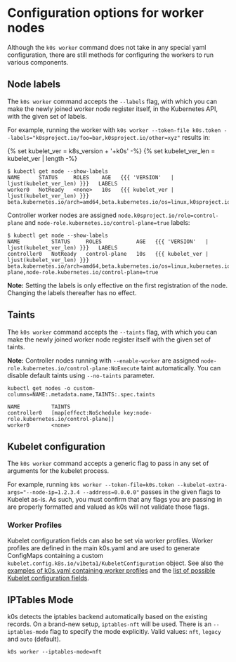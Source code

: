 # Configuration options for worker nodes

Although the `k0s worker` command does not take in any special yaml configuration, there are still methods for configuring the workers to run various components.

## Node labels

The `k0s worker` command accepts the `--labels` flag, with which you can make the newly joined worker node register itself, in the Kubernetes API, with the given set of labels.

For example, running the worker with `k0s worker --token-file k0s.token --labels="k0sproject.io/foo=bar,k0sproject.io/other=xyz"` results in:

{% set kubelet_ver = k8s_version + '+k0s' -%}
{% set kubelet_ver_len = kubelet_ver | length -%}

```console
$ kubectl get node --show-labels
NAME      STATUS     ROLES    AGE   {{{ 'VERSION'   | ljust(kubelet_ver_len) }}}   LABELS
worker0   NotReady   <none>   10s   {{{ kubelet_ver | ljust(kubelet_ver_len) }}}   beta.kubernetes.io/arch=amd64,beta.kubernetes.io/os=linux,k0sproject.io/foo=bar,k0sproject.io/other=xyz,kubernetes.io/arch=amd64,kubernetes.io/hostname=worker0,kubernetes.io/os=linux
```

Controller worker nodes are assigned `node.k0sproject.io/role=control-plane` and `node-role.kubernetes.io/control-plane=true` labels:

```console
$ kubectl get node --show-labels
NAME          STATUS     ROLES           AGE   {{{ 'VERSION'   | ljust(kubelet_ver_len) }}}   LABELS
controller0   NotReady   control-plane   10s   {{{ kubelet_ver | ljust(kubelet_ver_len) }}}   beta.kubernetes.io/arch=amd64,beta.kubernetes.io/os=linux,kubernetes.io/hostname=worker0,kubernetes.io/os=linux,node.k0sproject.io/role=control-plane,node-role.kubernetes.io/control-plane=true
```

**Note:** Setting the labels is only effective on the first registration of the node. Changing the labels thereafter has no effect.

## Taints

The `k0s worker` command accepts the `--taints` flag, with which you can make the newly joined worker node register itself with the given set of taints.

**Note:** Controller nodes running with `--enable-worker` are assigned `node-role.kubernetes.io/control-plane:NoExecute` taint automatically. You can disable default taints using `--no-taints` parameter.

```shell
kubectl get nodes -o custom-columns=NAME:.metadata.name,TAINTS:.spec.taints
```

```shell
NAME          TAINTS
controller0   [map[effect:NoSchedule key:node-role.kubernetes.io/control-plane]]
worker0       <none>
```

## Kubelet configuration

The `k0s worker` command accepts a generic flag to pass in any set of arguments
for the kubelet process.

For example, running `k0s worker --token-file=k0s.token
--kubelet-extra-args="--node-ip=1.2.3.4 --address=0.0.0.0"` passes in the given
flags to Kubelet as-is. As such, you must confirm that any flags you are passing
in are properly formatted and valued as k0s will not validate those flags.

### Worker Profiles

Kubelet configuration fields can also be set via worker profiles. Worker
profiles are defined in the main k0s.yaml and are used to generate ConfigMaps
containing a custom `kubelet.config.k8s.io/v1beta1/KubeletConfiguration`
object.
See also the [examples of k0s.yaml containing worker
profiles](./configuration.md#configuration-examples) and the [list of possible
Kubelet configuration
fields](https://kubernetes.io/docs/reference/config-api/kubelet-config.v1beta1/).

## IPTables Mode

k0s detects the iptables backend automatically based on the existing records. On a brand-new setup, `iptables-nft` will be used.
There is an `--iptables-mode` flag to specify the mode explicitly. Valid values: `nft`, `legacy` and `auto` (default).

```shell
k0s worker --iptables-mode=nft
```
